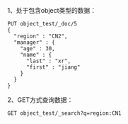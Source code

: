 1、处于包含object类型的数据：
```
PUT object_test/_doc/5
{
  "region" : "CN2",
  "manager" : {
    "age" : 30,
    "name" : {
      "last" : "xr",
      "first" : "jiang"
    }
  }
}
```
2、GET方式查询数据：
```
GET object_test/_search?q=region:CN1
```
